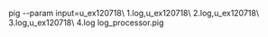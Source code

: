 pig --param input=u_ex120718\ 1.log,u_ex120718\ 2.log,u_ex120718\ 3.log,u_ex120718\ 4.log  log_processor.pig
